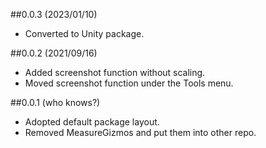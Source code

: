 ##0.0.3 (2023/01/10)

- Converted to Unity package.


##0.0.2 (2021/09/16)

- Added screenshot function without scaling.
- Moved screenshot function under the Tools menu.


##0.0.1 (who knows?)

- Adopted default package layout.
- Removed MeasureGizmos and put them into other repo.